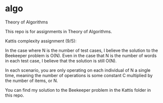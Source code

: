 # algo
Theory of Algorithms

This repo is for assignments in Theory of Algorithms.

Kattis complexity assignment (9/5):

In the case where N is the number of test cases, I believe the solution to the Beekeeper problem is O(N). Even in the case that N is the number of words in each test case, I believe that the solution is still O(N).

In each scenario, you are only operating on each individual of N a single time, meaning the number of operations is some constant C multiplied by the number of items, or N. 

You can find my solution to the Beekeeper problem in the Kattis folder in this repo.
